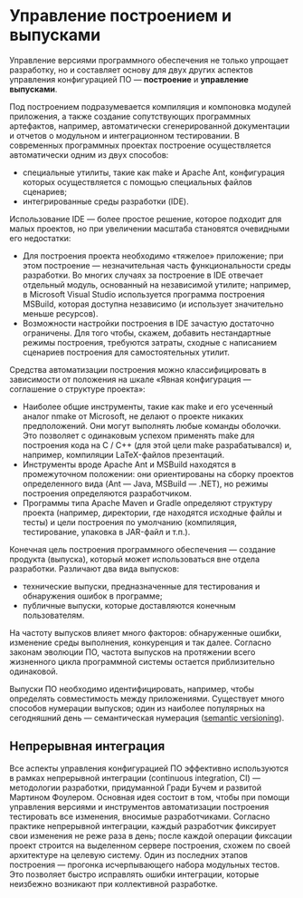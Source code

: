 # Управление построением и выпусками

Управление версиями программного обеспечения не только упрощает разработку,
но и составляет основу для двух других аспектов управления конфигурацией ПО —
**построение** и **управление выпусками**.

Под построением подразумевается компиляция и компоновка модулей приложения,
а также создание сопутствующих программных артефактов, например,
автоматически сгенерированной документации и отчетов о модульном и интеграционном
тестировании. В современных программных проектах построение осуществляется автоматически
одним из двух способов:

* специальные утилиты, такие как make и Apache Ant, конфигурация которых осуществляется
  с помощью специальных файлов сценариев;
* интегрированные среды разработки (IDE).

Использование IDE — более простое решение, которое подходит для малых проектов,
но при увеличении масштаба становятся очевидными его недостатки:

* Для построения проекта необходимо «тяжелое» приложение; при этом построение —
  незначительная часть функциональности  среды разработки. Во многих случаях
  за построение в IDE отвечает отдельный модуль, основанный на независимой утилите;
  например, в Microsoft Visual Studio используется программа построения MSBuild,
  которая доступна независимо (и использует значительно меньше ресурсов).
* Возможности настройки построения в IDE зачастую достаточно ограничены. Для того
  чтобы, скажем, добавить нестандартные режимы построения, требуются затраты,
  сходные с написанием сценариев построения для самостоятельных утилит.

Средства автоматизации построения можно классифицировать в зависимости от положения
на шкале «Явная конфигурация — соглашение о структуре проекта»:

* Наиболее общие инструменты, такие как make и его усеченный аналог nmake от Microsoft,
  не делают о проекте никаких предположений. Они могут выполнять любые команды оболочки.
  Это позволяет с одинаковым успехом применять make для построения кода на C / C++
  (для этой цели make разрабатывался) и, например, компиляции LaTeX-файлов презентаций.
* Инструменты вроде Apache Ant и MSBuild находятся в промежуточном положении:
  они ориентированы на сборку проектов определенного вида (Ant — Java, MSBuild —
  .NET), но режимы построения определяются разработчиком.
* Программы типа Apache Maven и Gradle определяют структуру проекта (например,
  директории, где находятся исходные файлы и тесты) и цели построения по умолчанию
  (компиляция, тестирование, упаковка в JAR-файл и т.п.).

Конечная цель построения программного обеспечения — создание продукта (выпуска),
который может использоваться вне отдела разработки. Различают два вида выпусков:

* технические выпуски, предназначенные для тестирования и обнаружения ошибок в программе;
* публичные выпуски, которые доставляются конечным пользователям.

На частоту выпусков влияет много факторов: обнаруженные ошибки, изменение среды
выполнения, конкуренция и так далее. Согласно законам эволюции ПО, частота выпусков
на протяжении всего жизненного цикла программной системы остается приблизительно
одинаковой.

Выпуски ПО необходимо идентифицировать, например, чтобы определять совместимость
между приложениями. Существует много способов нумерации выпусков; один из наиболее
популярных на сегодняшний день — семантическая нумерация ([semantic versioning][semver]).

## Непрерывная интеграция

Все аспекты управления конфигурацией ПО эффективно используются в рамках
непрерывной интеграции (continuous integration, CI) — методологии разработки,
придуманной Гради Бучем и развитой Мартином Фоулером. Основная идея состоит в том,
чтобы при помощи управления версиями и инструментов автоматизации построения
тестировать все изменения, вносимые разработчиками. Согласно практике непрерывной
интеграции, каждый разработчик фиксирует свои изменения не реже раза в день;
после каждой операции фиксации проект строится на выделенном сервере построения,
схожем по своей архитектуре на целевую систему. Один из последних этапов
построения — прогонка исчерпывающего набора модульных тестов. Это позволяет быстро
исправлять ошибки интеграции, которые неизбежно возникают при коллективной разработке.

[semver]: http://semver.org/
